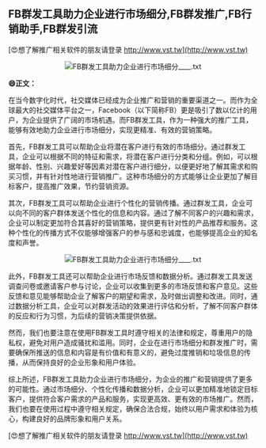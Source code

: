 ## **FB群发工具助力企业进行市场细分,FB群发推广,FB行销助手,FB群发引流**

[😍想了解推广相关软件的朋友请登录 http://www.vst.tw](http://www.vst.tw)

 <center><img src="https://vst.tw/MP4/tuiguang/png/7.png" alt="FB群发工具助力企业进行市场细分____.txt"></center>

**😄正文：**

在当今数字化时代，社交媒体已经成为企业推广和营销的重要渠道之一。而作为全球最大的社交媒体平台之一，Facebook（以下简称FB）更是吸引了数以亿计的用户，为企业提供了广阔的市场机遇。而FB群发工具，作为一种强大的推广工具，能够有效地助力企业进行市场细分，实现更精准、有效的营销策略。

首先，FB群发工具可以帮助企业将潜在客户进行有效的市场细分。通过群发工具，企业可以根据不同的特征和需求，将潜在客户进行分类和分组。例如，可以根据年龄、性别、兴趣爱好等因素对潜在客户进行细分，以便更好地了解其需求和购买习惯，并有针对性地进行营销推广。这种市场细分的方式能够让企业更加了解目标客户，提高推广效果，节约营销资源。

其次，FB群发工具可以帮助企业进行个性化的营销传播。通过群发工具，企业可以向不同的客户群体发送个性化的信息和内容。通过了解不同客户的兴趣和需求，企业可以制定更加符合其喜好的营销策略，提供更有针对性的产品推荐和服务。这种个性化的传播方式不仅能够增强客户的参与感和忠诚度，也能够提高企业的知名度和声誉。

 <center><img src="https://vst.tw/MP4/tuiguang/png/1.png" alt="FB群发工具助力企业进行市场细分____.txt"></center>

此外，FB群发工具还可以帮助企业进行市场反馈和数据分析。通过群发工具发送调查问卷或邀请客户参与讨论，企业可以收集到更多的市场反馈和客户意见。这些反馈和意见能够帮助企业了解客户的期望和需求，及时做出调整和改进。同时，通过数据分析工具，企业可以对群发活动的效果进行评估和分析，了解不同客户群体的反应和行为习惯，为后续的营销决策提供依据。

然而，我们也要注意在使用FB群发工具时遵守相关的法律和规定，尊重用户的隐私权，避免对用户造成骚扰和滥用。同时，企业在进行市场细分和群发推广时，需要确保所推送的信息和内容是有价值和有意义的，避免过度推销和垃圾信息的传播，从而保持良好的企业形象和用户体验。

综上所述，FB群发工具助力企业进行市场细分，为企业的推广和营销提供了更多的可能性。通过市场细分、个性化传播和数据分析，企业可以更加精准地锁定目标客户，提供符合客户需求的产品和服务，实现更高效、更有效的市场推广。然而，我们也要在使用过程中遵守相关规定，确保合法合规，始终以用户需求和体验为核心，构建良好的品牌形象和用户关系。

[😍想了解推广相关软件的朋友请登录 http://www.vst.tw](http://www.vst.tw)



